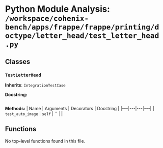 # Python Module Analysis: `/workspace/cohenix-bench/apps/frappe/frappe/printing/doctype/letter_head/test_letter_head.py`

## Classes

### `TestLetterHead`
**Inherits:** `IntegrationTestCase`


**Docstring:**
```

```

**Methods:**
| Name | Arguments | Decorators | Docstring |
|---|---|---|---|
| `test_auto_image` | `self` | `` |  |





## Functions

No top-level functions found in this file.
